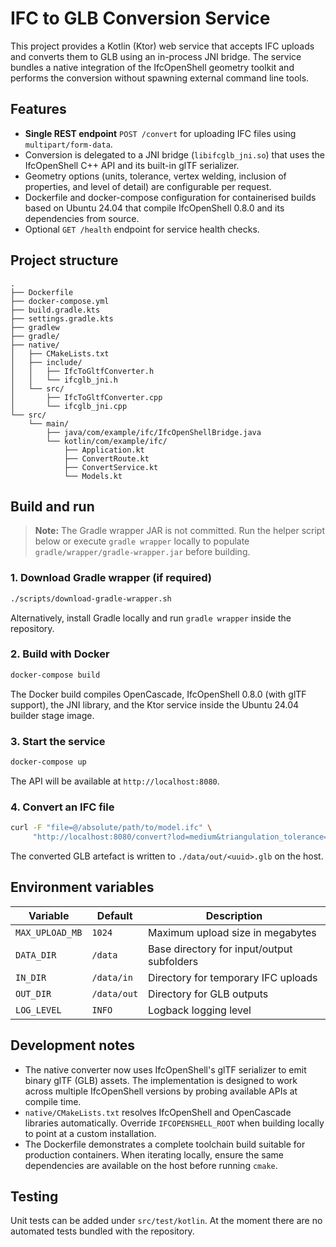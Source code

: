# IFC to GLB Conversion Service

This project provides a Kotlin (Ktor) web service that accepts IFC uploads and converts them to GLB using an in-process JNI bridge. The service bundles a native integration of the IfcOpenShell geometry toolkit and performs the conversion without spawning external command line tools.

## Features

- **Single REST endpoint** `POST /convert` for uploading IFC files using `multipart/form-data`.
- Conversion is delegated to a JNI bridge (`libifcglb_jni.so`) that uses the IfcOpenShell C++ API and its built-in glTF serializer.
- Geometry options (units, tolerance, vertex welding, inclusion of properties, and level of detail) are configurable per request.
- Dockerfile and docker-compose configuration for containerised builds based on Ubuntu 24.04 that compile IfcOpenShell 0.8.0 and its dependencies from source.
- Optional `GET /health` endpoint for service health checks.

## Project structure

```
.
├── Dockerfile
├── docker-compose.yml
├── build.gradle.kts
├── settings.gradle.kts
├── gradlew
├── gradle/
├── native/
│   ├── CMakeLists.txt
│   ├── include/
│   │   ├── IfcToGltfConverter.h
│   │   └── ifcglb_jni.h
│   └── src/
│       ├── IfcToGltfConverter.cpp
│       └── ifcglb_jni.cpp
└── src/
    └── main/
        ├── java/com/example/ifc/IfcOpenShellBridge.java
        └── kotlin/com/example/ifc/
            ├── Application.kt
            ├── ConvertRoute.kt
            ├── ConvertService.kt
            └── Models.kt
```

## Build and run

> **Note:** The Gradle wrapper JAR is not committed. Run the helper script below or execute `gradle wrapper` locally to populate `gradle/wrapper/gradle-wrapper.jar` before building.

### 1. Download Gradle wrapper (if required)

```bash
./scripts/download-gradle-wrapper.sh
```

Alternatively, install Gradle locally and run `gradle wrapper` inside the repository.

### 2. Build with Docker

```bash
docker-compose build
```

The Docker build compiles OpenCascade, IfcOpenShell 0.8.0 (with glTF support), the JNI library, and the Ktor service inside the Ubuntu 24.04 builder stage image.

### 3. Start the service

```bash
docker-compose up
```

The API will be available at `http://localhost:8080`.

### 4. Convert an IFC file

```bash
curl -F "file=@/absolute/path/to/model.ifc" \
     "http://localhost:8080/convert?lod=medium&triangulation_tolerance=0.001"
```

The converted GLB artefact is written to `./data/out/<uuid>.glb` on the host.

## Environment variables

| Variable        | Default | Description                                |
|-----------------|---------|--------------------------------------------|
| `MAX_UPLOAD_MB` | `1024`  | Maximum upload size in megabytes            |
| `DATA_DIR`      | `/data` | Base directory for input/output subfolders |
| `IN_DIR`        | `/data/in` | Directory for temporary IFC uploads     |
| `OUT_DIR`       | `/data/out` | Directory for GLB outputs              |
| `LOG_LEVEL`     | `INFO`  | Logback logging level                      |

## Development notes

- The native converter now uses IfcOpenShell's glTF serializer to emit binary glTF (GLB) assets. The implementation is designed to work across multiple IfcOpenShell versions by probing available APIs at compile time.
- `native/CMakeLists.txt` resolves IfcOpenShell and OpenCascade libraries automatically. Override `IFCOPENSHELL_ROOT` when building locally to point at a custom installation.
- The Dockerfile demonstrates a complete toolchain build suitable for production containers. When iterating locally, ensure the same dependencies are available on the host before running `cmake`.

## Testing

Unit tests can be added under `src/test/kotlin`. At the moment there are no automated tests bundled with the repository.
